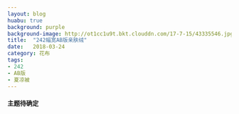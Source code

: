 ```yaml
---
layout: blog
huabu: true
background: purple
background-image: http://ot1cc1u9t.bkt.clouddn.com/17-7-15/43335546.jpg
title:  "242幅宽AB版亲肤绒"
date:   2018-03-24
category: 花布
tags:
- 242
- AB版
- 夏凉被
---
```

 
  
#### 主题待确定
